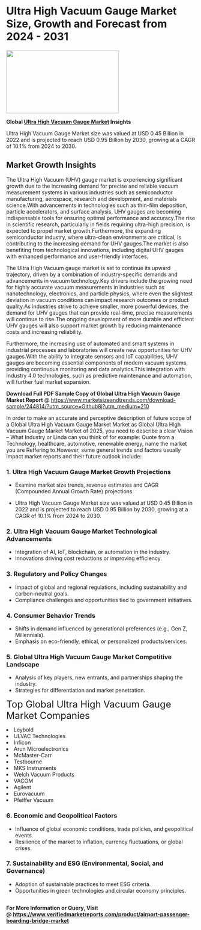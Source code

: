 <H1>Ultra High Vacuum Gauge Market Size, Growth and Forecast from 2024 - 2031</H1><img class="aligncenter size-medium wp-image-584254" src="https://thirdeyenews.in/wp-content/uploads/2024/09/Global-Market-Research-300x168.jpeg" alt="" width="300" height="168" /><p><strong>Global&nbsp;<a href="https://www.marketsizeandtrends.com/download-sample/244814/?utm_source=Github8j?utm_medium=210">Ultra High Vacuum Gauge Market</a> Insights</strong></p><p>Ultra High Vacuum Gauge Market size was valued at USD 0.45 Billion in 2022 and is projected to reach USD 0.95 Billion by 2030, growing at a CAGR of 10.1% from 2024 to 2030.</p><p><h2>Market Growth Insights</h2> <p>The Ultra High Vacuum (UHV) gauge market is experiencing significant growth due to the increasing demand for precise and reliable vacuum measurement systems in various industries such as semiconductor manufacturing, aerospace, research and development, and materials science.With advancements in technologies such as thin-film deposition, particle accelerators, and surface analysis, UHV gauges are becoming indispensable tools for ensuring optimal performance and accuracy.The rise in scientific research, particularly in fields requiring ultra-high precision, is expected to propel market growth.Furthermore, the expanding semiconductor industry, where ultra-clean environments are critical, is contributing to the increasing demand for UHV gauges.The market is also benefiting from technological innovations, including digital UHV gauges with enhanced performance and user-friendly interfaces.</p> <p>The Ultra High Vacuum gauge market is set to continue its upward trajectory, driven by a combination of industry-specific demands and advancements in vacuum technology.Key drivers include the growing need for highly accurate vacuum measurements in industries such as nanotechnology, electronics, and particle physics, where even the slightest deviation in vacuum conditions can impact research outcomes or product quality.As industries strive to achieve smaller, more powerful devices, the demand for UHV gauges that can provide real-time, precise measurements will continue to rise.The ongoing development of more durable and efficient UHV gauges will also support market growth by reducing maintenance costs and increasing reliability.</p> <p>Furthermore, the increasing use of automated and smart systems in industrial processes and laboratories will create new opportunities for UHV gauges.With the ability to integrate sensors and IoT capabilities, UHV gauges are becoming essential components of modern vacuum systems, providing continuous monitoring and data analytics.This integration with Industry 4.0 technologies, such as predictive maintenance and automation, will further fuel market expansion.</p> <p><span class=""><strong>Download Full PDF Sample Copy of Global Ultra High Vacuum Gauge Market Report</strong> @ <a href="https://www.marketsizeandtrends.com/download-sample/244814/?utm_source=Github8j?utm_medium=210" target="_blank">https://www.marketsizeandtrends.com/download-sample/244814/?utm_source=Github8j?utm_medium=210</a></span></p><p>In order to make an accurate and perceptive description of future scope of a Global&nbsp;Ultra High Vacuum Gauge Market Market as Global&nbsp;Ultra High Vacuum Gauge Market Market of 2025, you need to describe a clear Vision &ndash; What Industry or Linda can you think of for example: Quote from a Technology, healthcare, automotive, renewable energy, name the market you are Reffering to.However, some general trends and factors usually impact market reports and their future outlook include:</p><h3>1.&nbsp;<strong>Ultra High Vacuum Gauge Market Growth Projections</strong></h3><ul><li>Examine market size trends, revenue estimates and CAGR (Compounded Annual Growth Rate) projections.</li><li><p>Ultra High Vacuum Gauge Market size was valued at USD 0.45 Billion in 2022 and is projected to reach USD 0.95 Billion by 2030, growing at a CAGR of 10.1% from 2024 to 2030.</p></li></ul><h3>2.&nbsp;<strong>Ultra High Vacuum Gauge Market Technological Advancements</strong></h3><ul><li>Integration of AI, IoT, blockchain, or automation in the industry.</li><li>Innovations driving cost reductions or improving efficiency.</li></ul><h3>3.&nbsp;<strong>Regulatory and Policy Changes</strong></h3><ul><li>Impact of global and regional regulations, including sustainability and carbon-neutral goals.</li><li>Compliance challenges and opportunities tied to government initiatives.</li></ul><h3>4.&nbsp;<strong>Consumer Behavior Trends</strong></h3><ul><li>Shifts in demand influenced by generational preferences (e.g., Gen Z, Millennials).</li><li>Emphasis on eco-friendly, ethical, or personalized products/services.</li></ul><h3>5.&nbsp;<strong>Global Ultra High Vacuum Gauge Market Competitive Landscape</strong></h3><ul><li>Analysis of key players, new entrants, and partnerships shaping the industry.</li><li>Strategies for differentiation and market penetration.</li></ul><p data-pm-slice="1 1 []"><span style="color: inherit; font-family: inherit; font-size: 25px;">Top Global Ultra High Vacuum Gauge Market Companies</span></p><div class="" data-test-id=""><p><li>Leybold</li><li> ULVAC Technologies</li><li> Inficon</li><li> Arun Microelectronics</li><li> McMaster-Carr</li><li> Testbourne</li><li> MKS Instruments</li><li> Welch Vacuum Products</li><li> VACOM</li><li> Agilent</li><li> Eurovacuum</li><li> Pfeiffer Vacuum</li></p></div><h3>6.&nbsp;<strong>Economic and Geopolitical Factors</strong></h3><ul><li>Influence of global economic conditions, trade policies, and geopolitical events.</li><li>Resilience of the market to inflation, currency fluctuations, or global crises.</li></ul><h3>7.&nbsp;<strong>Sustainability and ESG (Environmental, Social, and Governance)</strong></h3><ul><li>Adoption of sustainable practices to meet ESG criteria.</li><li>Opportunities in green technologies and circular economy principles.</li></ul><h2><strong style="font-size: 14px;">For More Information or Query, Visit @&nbsp;</strong><a style="background-color: #ffffff; font-size: 14px;" href="https://www.marketsizeandtrends.com/report/ultra-high-vacuum-gauge-market/" target="_blank">https://www.verifiedmarketreports.com/product/airport-passenger-boarding-bridge-market</a></h2>